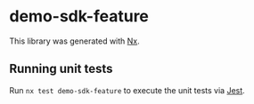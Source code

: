 # demo-sdk-feature

This library was generated with [Nx](https://nx.dev).

## Running unit tests

Run `nx test demo-sdk-feature` to execute the unit tests via [Jest](https://jestjs.io).
